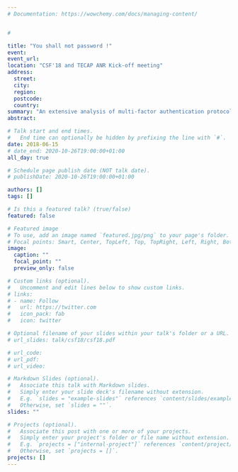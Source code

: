 ```yaml
---
# Documentation: https://wowchemy.com/docs/managing-content/


#

title: "You shall not password !"
event:
event_url:
location: "CSF'18 and TECAP ANR Kick-off meeting"
address:
  street:
  city:
  region:
  postcode:
  country:
summary: "An extensive analysis of multi-factor authentication protocols"
abstract:

# Talk start and end times.
#   End time can optionally be hidden by prefixing the line with `#`.
date: 2018-06-15
# date_end: 2020-10-26T19:00:00+01:00
all_day: true

# Schedule page publish date (NOT talk date).
# publishDate: 2020-10-26T19:00:00+01:00

authors: []
tags: []

# Is this a featured talk? (true/false)
featured: false

# Featured image
# To use, add an image named `featured.jpg/png` to your page's folder.
# Focal points: Smart, Center, TopLeft, Top, TopRight, Left, Right, BottomLeft, Bottom, BottomRight.
image:
  caption: ""
  focal_point: ""
  preview_only: false

# Custom links (optional).
#   Uncomment and edit lines below to show custom links.
# links:
# - name: Follow
#   url: https://twitter.com
#   icon_pack: fab
#   icon: twitter

# Optional filename of your slides within your talk's folder or a URL.
# url_slides: talk/csf18/csf18.pdf

# url_code:
# url_pdf:
# url_video:

# Markdown Slides (optional).
#   Associate this talk with Markdown slides.
#   Simply enter your slide deck's filename without extension.
#   E.g. `slides = "example-slides"` references `content/slides/example-slides.md`.
#   Otherwise, set `slides = ""`.
slides: ""

# Projects (optional).
#   Associate this post with one or more of your projects.
#   Simply enter your project's folder or file name without extension.
#   E.g. `projects = ["internal-project"]` references `content/project/deep-learning/index.md`.
#   Otherwise, set `projects = []`.
projects: []
---
```

